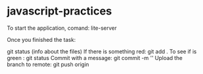 # javascript-practices

To start the application, comand: lite-server

Once you finished the task:

git status (info about the files)
If there is something red: git add .
To see if is green : git status
Commit with a message: git commit -m '<comments>'
Upload the branch to remote: git push origin <branch name>
